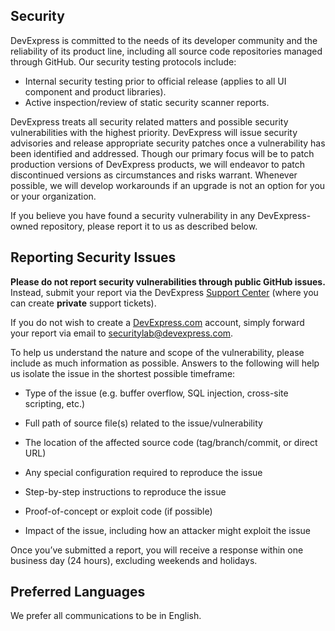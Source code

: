 ## Security

DevExpress is committed to the needs of its developer community and the reliability of its product line, including all source code repositories managed through GitHub. Our security testing protocols include:

- Internal security testing prior to official release (applies to all UI component and product libraries).
- Active inspection/review of static security scanner reports.

DevExpress treats all security related matters and possible security vulnerabilities with the highest priority. DevExpress will issue security advisories and release appropriate security patches once a vulnerability has been identified and addressed. Though our primary focus will be to patch production versions of DevExpress products, we will endeavor to patch discontinued versions as circumstances and risks warrant. Whenever possible, we will develop workarounds if an upgrade is not an option for you or your organization.

If you believe you have found a security vulnerability in any DevExpress-owned repository, please report it to us as described below.

## Reporting Security Issues

**Please do not report security vulnerabilities through public GitHub issues.** Instead, submit your report via the DevExpress [Support Center](https://www.devexpress.com/Support/Center/) (where you can create **private** support tickets).

If you do not wish to create a [DevExpress.com](https://www.devexpress.com) account, simply forward your report via email to [securitylab@devexpress.com](mailto:securitylab@devexpress.com).

To help us understand the nature and scope of the vulnerability, please include as much information as possible. Answers to the following will help us isolate the issue in the shortest possible timeframe:

* Type of the issue (e.g. buffer overflow, SQL injection, cross-site scripting, etc.)

* Full path of source file(s) related to the issue/vulnerability

* The location of the affected source code (tag/branch/commit, or direct URL)

* Any special configuration required to reproduce the issue

* Step-by-step instructions to reproduce the issue

* Proof-of-concept or exploit code (if possible)

* Impact of the issue, including how an attacker might exploit the issue

Once you’ve submitted a report, you will receive a response within one business day (24 hours), excluding weekends and holidays.

## Preferred Languages

We prefer all communications to be in English.
